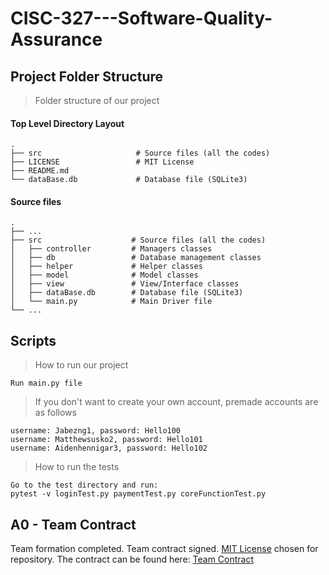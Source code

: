 # CISC-327---Software-Quality-Assurance

## Project Folder Structure

> Folder structure of our project

#### Top Level Directory Layout

```terminal
.
├── src                     # Source files (all the codes)
├── LICENSE                 # MIT License
├── README.md
└── dataBase.db             # Database file (SQLite3)
```

#### Source files

```terminal
.
├── ...
├── src                    # Source files (all the codes)
│   ├── controller         # Managers classes
│   ├── db                 # Database management classes
│   ├── helper             # Helper classes
│   ├── model              # Model classes
│   ├── view               # View/Interface classes
│   ├── dataBase.db        # Database file (SQLite3)
│   └── main.py            # Main Driver file
└── ...
```

## Scripts

> How to run our project

```terminal
Run main.py file
```

> If you don't want to create your own account, premade accounts are as follows

```terminal
username: Jabezng1, password: Hello100
username: Matthewsusko2, password: Hello101
username: Aidenhennigar3, password: Hello102
```

> How to run the tests
```terminal
Go to the test directory and run:
pytest -v loginTest.py paymentTest.py coreFunctionTest.py
```

## A0 - Team Contract
Team formation completed. Team contract signed. [MIT License](https://github.com/mthw-susko/CISC327_MobileOrder/blob/main/LICENSE) chosen for repository. The contract can be found here: [Team Contract](https://github.com/mthw-susko/CISC327_MobileOrder/blob/main/A0%20-%20Team-Contract/Assignment0.pdf)
